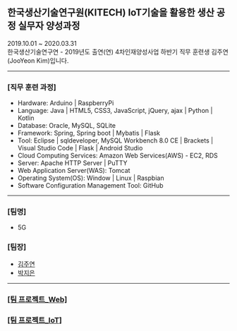 ## 한국생산기술연구원(KITECH) IoT기술을 활용한 생산 공정 실무자 양성과정
2019.10.01 ~ 2020.03.31 <br>
한국생산기술연구연 - 2019년도 출연(연) 4차인재양성사업 하반기 직무 훈련생 김주연(JooYeon Kim)입니다.<br>
<hr>
<h3>[직무 훈련 과정]</h3>
<ul>
 <li> Hardware: Arduino | RaspberryPi <br></li>
 <li> Language: Java | HTML5, CSS3, JavaScript, jQuery, ajax | Python | Kotlin  <br></li>
 <li> Database: Oracle, MySQL, SQLite <br></li>
 <li> Framework: Spring, Spring boot | Mybatis | Flask <br></li>
 <li> Tool: Eclipse | sqldeveloper, MySQL Workbench 8.0 CE | Brackets | Visual Studio Code | Flask | Android Studio </li>
 <li> Cloud Computing Services: Amazon Web Services(AWS) - EC2, RDS</li>
 <li> Server: Apache HTTP Server | PuTTY </li>
 <li> Web Application Server(WAS): Tomcat </li>
 <li> Operating System(OS): Window | Linux | Raspbian</li>
 <li> Software Configuration Management Tool: GitHub </li>
</ul>
<hr>
<h3>[팀명]</h3>
<ul>
 <li>5G</li>
 </ul>
 <h3>[팀장]</h3>
<ul>
 <li><a href="https://github.com/jysaa5">김주연</a></li>
 <li><a href="https://github.com/jieunin1213">박지은</a></li>
 </ul>
<hr>
<h3><a href="https://github.com/jysaa5/KITECH_5G-Hobby_Site"> [팀 프로젝트_Web] </a></h3>
<h3><a href="https://github.com/jysaa5/KITECH_5G-Smart_Home"> [팀 프로젝트_IoT] </a></h3>
